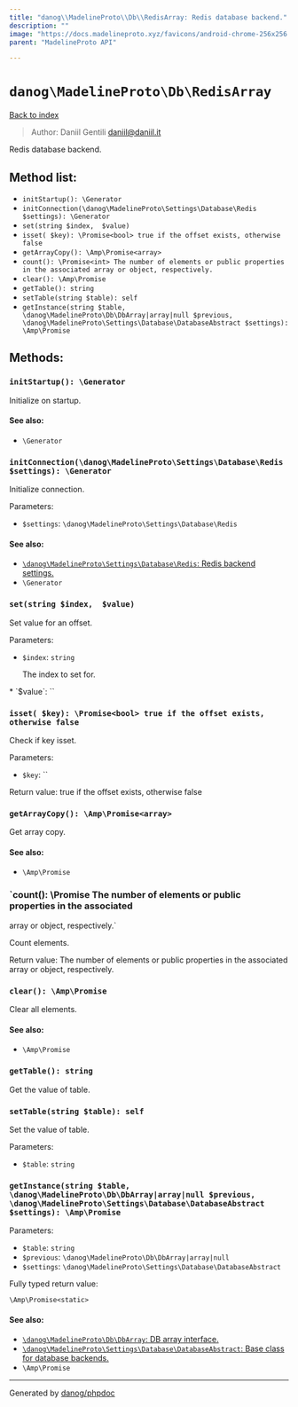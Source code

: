 ```yaml
---
title: "danog\\MadelineProto\\Db\\RedisArray: Redis database backend."
description: ""
image: "https://docs.madelineproto.xyz/favicons/android-chrome-256x256.png"
parent: "MadelineProto API"

---
```

# `danog\MadelineProto\Db\RedisArray`
[Back to index](../../../index.html)

> Author: Daniil Gentili <daniil@daniil.it>  
  

Redis database backend.  




## Method list:
* `initStartup(): \Generator`
* `initConnection(\danog\MadelineProto\Settings\Database\Redis $settings): \Generator`
* `set(string $index,  $value)`
* `isset( $key): \Promise<bool> true if the offset exists, otherwise false`
* `getArrayCopy(): \Amp\Promise<array>`
* `count(): \Promise<int> The number of elements or public properties in the associated
array or object, respectively.`
* `clear(): \Amp\Promise`
* `getTable(): string`
* `setTable(string $table): self`
* `getInstance(string $table, \danog\MadelineProto\Db\DbArray|array|null $previous, \danog\MadelineProto\Settings\Database\DatabaseAbstract $settings): \Amp\Promise`

## Methods:
### `initStartup(): \Generator`

Initialize on startup.


#### See also: 
* `\Generator`




### `initConnection(\danog\MadelineProto\Settings\Database\Redis $settings): \Generator`

Initialize connection.


Parameters:

* `$settings`: `\danog\MadelineProto\Settings\Database\Redis`   


#### See also: 
* [`\danog\MadelineProto\Settings\Database\Redis`: Redis backend settings.](../../../danog/MadelineProto/Settings/Database/Redis.html)
* `\Generator`




### `set(string $index,  $value)`

Set value for an offset.


Parameters:

* `$index`: `string` <p>
The index to set for.
</p>  
* `$value`: ``   



### `isset( $key): \Promise<bool> true if the offset exists, otherwise false`

Check if key isset.


Parameters:

* `$key`: ``   


Return value: true if the offset exists, otherwise false


### `getArrayCopy(): \Amp\Promise<array>`

Get array copy.


#### See also: 
* `\Amp\Promise`




### `count(): \Promise<int> The number of elements or public properties in the associated
array or object, respectively.`

Count elements.


Return value: The number of elements or public properties in the associated
array or object, respectively.


### `clear(): \Amp\Promise`

Clear all elements.


#### See also: 
* `\Amp\Promise`




### `getTable(): string`

Get the value of table.



### `setTable(string $table): self`

Set the value of table.


Parameters:

* `$table`: `string`   



### `getInstance(string $table, \danog\MadelineProto\Db\DbArray|array|null $previous, \danog\MadelineProto\Settings\Database\DatabaseAbstract $settings): \Amp\Promise`




Parameters:

* `$table`: `string`   
* `$previous`: `\danog\MadelineProto\Db\DbArray|array|null`   
* `$settings`: `\danog\MadelineProto\Settings\Database\DatabaseAbstract`   


Fully typed return value:
```
\Amp\Promise<static>
```
#### See also: 
* [`\danog\MadelineProto\Db\DbArray`: DB array interface.](../../../danog/MadelineProto/Db/DbArray.html)
* [`\danog\MadelineProto\Settings\Database\DatabaseAbstract`: Base class for database backends.](../../../danog/MadelineProto/Settings/Database/DatabaseAbstract.html)
* `\Amp\Promise`




---
Generated by [danog/phpdoc](https://phpdoc.daniil.it)
